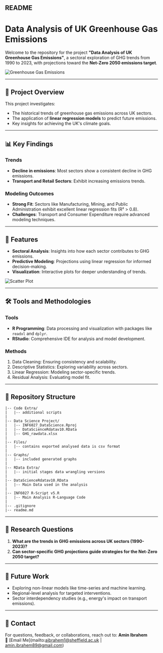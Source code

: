 ## README

# Data Analysis of UK Greenhouse Gas Emissions

Welcome to the repository for the project **"Data Analysis of UK Greenhouse Gas Emissions"**, a sectoral exploration of GHG trends from 1990 to 2023, with projections toward the **Net-Zero 2050 emissions target**.

![Greenhouse Gas Emissions](https://via.placeholder.com/800x300?text=Greenhouse+Gas+Analysis)

---

## 🌟 **Project Overview**

This project investigates:
- The historical trends of greenhouse gas emissions across UK sectors.
- The application of **linear regression models** to predict future emissions.
- Key insights for achieving the UK's climate goals.

---

## 📊 **Key Findings**

### Trends
- **Decline in emissions**: Most sectors show a consistent decline in GHG emissions.
- **Transport and Retail Sectors**: Exhibit increasing emissions trends.

### Modeling Outcomes
- **Strong Fit**: Sectors like Manufacturing, Mining, and Public Administration exhibit excellent linear regression fits (R² > 0.8).
- **Challenges**: Transport and Consumer Expenditure require advanced modeling techniques.

---

## 🚀 **Features**

- **Sectoral Analysis**: Insights into how each sector contributes to GHG emissions.
- **Predictive Modeling**: Projections using linear regression for informed decision-making.
- **Visualization**: Interactive plots for deeper understanding of trends.

![Scatter Plot](https://via.placeholder.com/500x300?text=Scatter+Plot+Visualization)

---

## 🛠️ **Tools and Methodologies**

### Tools
- **R Programming**: Data processing and visualization with packages like `readxl` and `dplyr`.
- **RStudio**: Comprehensive IDE for analysis and model development.

### Methods
1. Data Cleaning: Ensuring consistency and scalability.
2. Descriptive Statistics: Exploring variability across sectors.
3. Linear Regression: Modeling sector-specific trends.
4. Residual Analysis: Evaluating model fit.

---

## 📂 **Repository Structure**

```
|-- Code Extra/
|   |-- additional scripts
|
|-- Data Science Project/
|   |-- INF6027_DataScience.Rproj
|   |-- DataScienceRdatav10.RData
|   |-- GHG_rawdata.xlsx
|
|-- Files/
|   |-- contains exported analysed data is csv format 
|
|-- Graphs/
|   |-- included generated graphs
|
|-- RData Extra/
|   |-- initial stages data wrangling versions
|
|-- DataScienceRdatav10.RData
|   |-- Main Data used in the analysis
|
|-- INF6027 R-Script v5.R
|   |-- Main Analysis R-Language Code
|
|-- .gitignore
|-- readme.md
```

---

## 🧐 **Research Questions**

1. **What are the trends in GHG emissions across UK sectors (1990-2023)?**
2. **Can sector-specific GHG projections guide strategies for the Net-Zero 2050 target?**

---

## 🎯 **Future Work**

- Exploring non-linear models like time-series and machine learning.
- Regional-level analysis for targeted interventions.
- Sector interdependency studies (e.g., energy's impact on transport emissions).

---


## 📧 **Contact**

For questions, feedback, or collaborations, reach out to:
**Amin Ibrahem**  
📩 [Email Me](mailto:aibrahem1@sheffield.ac.uk | amin.ibrahem89@gmail.com)
